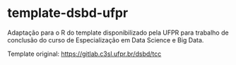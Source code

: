 # template-dsbd-ufpr

Adaptação para o R do template disponibilizado pela UFPR para trabalho de conclusão do curso de Especialização em Data Science e Big Data.

Template original: https://gitlab.c3sl.ufpr.br/dsbd/tcc